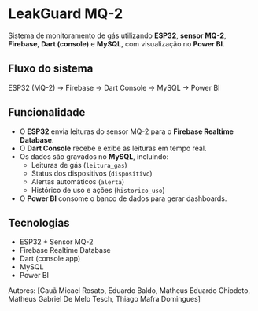 # LeakGuard MQ-2

Sistema de monitoramento de gás utilizando **ESP32**, **sensor MQ-2**, **Firebase**, **Dart (console)** e **MySQL**, com visualização no **Power BI**.

##  Fluxo do sistema

ESP32 (MQ-2) → Firebase → Dart Console → MySQL → Power BI

##  Funcionalidade

- O **ESP32** envia leituras do sensor MQ-2 para o **Firebase Realtime Database**.
- O **Dart Console** recebe e exibe as leituras em tempo real.
- Os dados são gravados no **MySQL**, incluindo:
  - Leituras de gás (`leitura_gas`)
  - Status dos dispositivos (`dispositivo`)
  - Alertas automáticos (`alerta`)
  - Histórico de uso e ações (`historico_uso`)
- O **Power BI** consome o banco de dados para gerar dashboards.

##  Tecnologias

- ESP32 + Sensor MQ-2  
- Firebase Realtime Database  
- Dart (console app)  
- MySQL  
- Power BI  

 Autores: [Cauã Micael Rosato, Eduardo Baldo, Matheus Eduardo Chiodeto, Matheus Gabriel De Melo Tesch, Thiago Mafra Domingues]